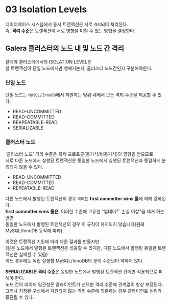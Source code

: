# 03 Isolation Levels
     
데이터베이스 시스템에서 동시 트랜잭션은 서로 `격리`되어 처리된다.          
즉, **격리 수준**은 트랜잭션이 서로 영향을 미칠 수 있는 방법을 결정한다.     

## Galera 클러스터의 노드 내 및 노드 간 격리
         
갈레라 클러스터에서의 ISOLATION LEVEL은        
한 트랜잭션이 단일 노드에서만 행해지는지, 클러스터 노드간인지 구분해야한다.            
   
### 단일 노드 
단일 노드는 `MySQL/InnoDB`에서 지원하는 범위 내에서 모든 격리 수준을 제공할 수 있다.    

* READ-UNCOMMITTED
* READ-COMMITTED
* REAPEATABLE-READ
* SERIALIZABLE 

### 클러스터 노드 
   
'클러스터 노드' 격리 수준은 복제 프로토콜(동기식/비동기식)의 영향을 받으므로               
서로 다른 노드에서 실행된 트랜잭션은 동일한 노드에서 실행된 트랜잭션과 동일하게 분리되지 않을 수 있다.     
   
* READ-UNCOMMITTED  
* READ-COMMITTED   
* REPEATABLE-READ  

다른 노드에서 발행된 트랜잭션의 경우 `격리`는 **first committer wins 룰**에 의해 강화된다.     
**first committer wins 룰은**, 이러한 수준에 고유한 "업데이트 손실 이상"을 제거 하는 반면  
동일한 노드에서 발행된 트랜잭션의 경우 이 규칙이 유지되지 않습니다(원래 MySQL/InnoDB 동작에 따라).
  
이것은 트랜잭션 기원에 따라 다른 결과를 만들지만     
(같은 노드에서 발행된 트랜잭션은 성공할 수 있지만, 다른 노드에서 발행된 동일한 트랜잭션은 실패할 수 있음)      
어느 경우에도 독립 실행형 MySQL/InnoDB의 분리 수준보다 약하지 않다.  
        
**SERIALIZABLE 격리 수준**은 동일한 노드에서 발행된 트랜잭션 간에만 적용되므로 피해야 한다.     
노드 간의 데이터 일관성은 클라이언트가 선택한 격리 수준에 관계없이 항상 보장된다.       
그러나 지정된 구성에서 지원되지 않는 격리 수준에 의존하는 경우 클라이언트 논리가 중단될 수 있다.   
